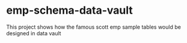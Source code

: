 # emp-schema-data-vault
This project shows how the famous scott emp sample tables would be designed in data vault
